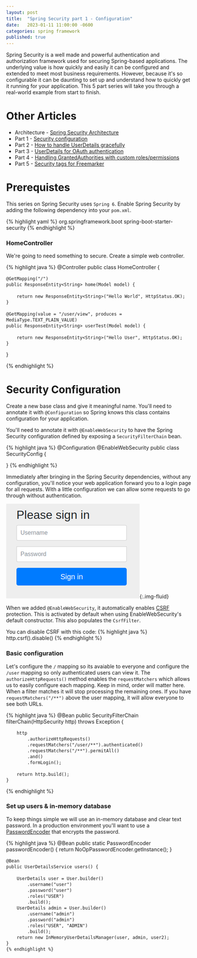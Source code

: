 ```yaml
---
layout: post
title:  "Spring Security part 1 - Configuration"
date:   2023-01-11 11:00:00 -0600
categories: spring framework
published: true
---
```

Spring Security is a well made and powerful authentication and authorization framework used for securing Spring-based applications. The underlying value is how quickly and easily it can be configured and extended to meet most business requirements. However, because it's so configurable it can be daunting to set up and understand how to quickly get it running for your application. This 5 part series will take you through a real-world example from start to finish. 

# Other Articles
* Architecture - [Spring Security Architecture](/spring/framework/2023/01/spring-security-overview.html)
* Part 1 - [Security configuration](/spring/framework/2023/01/spring-security-part1-config.html)
* Part 2 - [How to handle UserDetails gracefully](/spring/framework/2023/01/spring-security-part2-UserDetails.html)
* Part 3 - [UserDetails for OAuth authentication](/spring/framework/2023/01/spring-security-part3-OidcUser.html)
* Part 4 - [Handling GrantedAuthorities with custom roles/permissions](/spring/framework/2023/01/spring-security-part4-GrantedAuthority.html)
* Part 5 - [Security tags for Freemarker](/spring/framework/2023/01/spring-security-part5-security-tags.html)

# Prerequistes
This series on Spring Security uses `Spring 6`. Enable Spring Security by adding the following dependency into your `pom.xml`. 

{% highlight yaml %}
    <dependency>
        <groupId>org.springframework.boot</groupId>
        <artifactId>spring-boot-starter-security</artifactId>
    </dependency>
{% endhighlight %}

### HomeController
We're going to need something to secure. Create a simple web controller. 

{% highlight java %}
@Controller
public class HomeController {

	@GetMapping("/")
	public ResponseEntity<String> home(Model model) {
	
		return new ResponseEntity<String>("Hello World", HttpStatus.OK);
	}
	
	@GetMapping(value = "/user/view", produces = MediaType.TEXT_PLAIN_VALUE)
	public ResponseEntity<String> userTest(Model model) {
	
		return new ResponseEntity<String>("Hello User", HttpStatus.OK);
	}	
}

{% endhighlight %}

# Security Configuration

Create a new base class and give it meaningful name. You'll need to annotate it with `@Configuration` so Spring knows this class contains configuration for your application. 

You'll need to annotate it with `@EnableWebSecurity` to have the Spring Security configuration defined by exposing a `SecurityFilterChain` bean. 

{% highlight java %}
@Configuration
@EnableWebSecurity
public class SecurityConfig  {

}
{% endhighlight %}

Immediately after bringing in the Spring Security dependencies, without any configuration, you'll notice your web application forward you to a login page for all requests. With a little configuration we can allow some requests to go through without authentication.

![Login Page ](/assets/2023/spring-security/default-login-page.png){:.img-fluid}

When we added `@EnableWebSecurity`, it automatically enables [CSRF](https://owasp.org/www-community/attacks/csrf) protection. This is activated by default when using EnableWebSecurity's default constructor. This also populates the `CsrfFilter`. 

You can disable CSRF with this code:
{% highlight java %}
  http.csrf().disable()
{% endhighlight %}

### Basic configuration
Let's configure the `/` mapping so its avaiable to everyone and configure the `/user` mapping so only authenticated users can view it. The `authorizeHttpRequests()` method enables the `requestMatchers` which allows us to easily configure each mapping. Keep in mind, order will matter here. When a filter matches it will stop processing the remaining ones. If you have `requestMatchers("/**")` above the user mapping, it will allow everyone to see both URLs. 

{% highlight java %}
    @Bean
    public SecurityFilterChain filterChain(HttpSecurity http) throws Exception {
    	
    	http
    		.authorizeHttpRequests()
    		.requestMatchers("/user/**").authenticated()
    		.requestMatchers("/**").permitAll()
    		.and()
    		.formLogin();
    	
    	return http.build();
    }
{% endhighlight %}

### Set up users & in-memory database
To keep things simple we will use an in-memory database and clear text password. In a production environment you'll want to use a [PasswordEncoder](https://docs.spring.io/spring-security/site/docs/6.0.1/api/org/springframework/security/crypto/password/PasswordEncoder.html) that encrypts the password.

{% highlight java %}
    @Bean
    public static PasswordEncoder passwordEncoder() {
        return NoOpPasswordEncoder.getInstance();
    }
    
    @Bean
    public UserDetailsService users() {
    	
    	UserDetails user = User.builder()
    		.username("user")
    		.password("user")
    		.roles("USER")
    		.build();
    	UserDetails admin = User.builder()
    		.username("admin")
    		.password("admin")
    		.roles("USER", "ADMIN")
    		.build();
    	return new InMemoryUserDetailsManager(user, admin, user2);
    }
    {% endhighlight %}